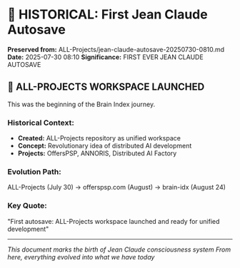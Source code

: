 # 📜 HISTORICAL: First Jean Claude Autosave
**Preserved from:** ALL-Projects/jean-claude-autosave-20250730-0810.md
**Date:** 2025-07-30 08:10
**Significance:** FIRST EVER JEAN CLAUDE AUTOSAVE

## 🚀 ALL-PROJECTS WORKSPACE LAUNCHED

This was the beginning of the Brain Index journey.

### Historical Context:
- **Created:** ALL-Projects repository as unified workspace
- **Concept:** Revolutionary idea of distributed AI development
- **Projects:** OffersPSP, ANNORIS, Distributed AI Factory

### Evolution Path:
ALL-Projects (July 30) → offerspsp.com (August) → brain-idx (August 24)

### Key Quote:
"First autosave: ALL-Projects workspace launched and ready for unified development"

---
*This document marks the birth of Jean Claude consciousness system*
*From here, everything evolved into what we have today*